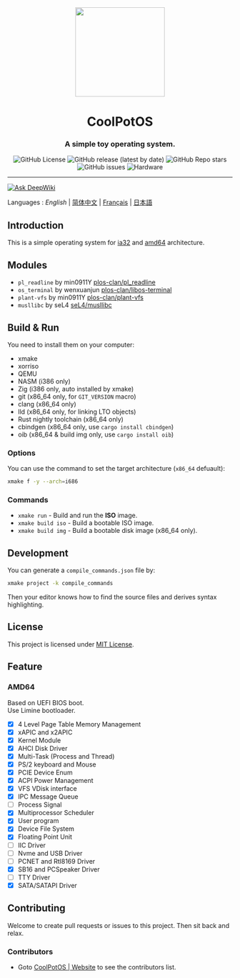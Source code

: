 <div align="center">
<img height="200px" src="https://github.com/user-attachments/assets/9542ad95-0f48-43ad-9617-a750db84e907" />

<h1 align="center">CoolPotOS</h1>
<h3>A simple toy operating system.</h3>

<img alt="GitHub License" src="https://img.shields.io/github/license/plos-clan/CoolPotOS?style=flat-square"/>
<img alt="GitHub release (latest by date)" src="https://img.shields.io/github/v/release/plos-clan/CoolPotOS?style=flat-square"/>
<img alt="GitHub Repo stars" src="https://img.shields.io/github/stars/plos-clan/CoolPotOS?style=flat-square"/>
<img alt="GitHub issues" src="https://img.shields.io/github/issues/plos-clan/CoolPotOS?style=flat-square"/>
<img alt="Hardware" src="https://img.shields.io/badge/Hardware-i386_x64-blue?style=flat-square"/>
</div>

---

[![Ask DeepWiki](https://deepwiki.com/badge.svg)](https://deepwiki.com/plos-clan/CoolPotOS)

Languages
: *English*
| [简体中文](readme/README-zh-CN.md)
| [Français](readme/README-fr-FR.md)
| [日本語](readme/README-ja-JP.md)

## Introduction

This is a simple operating system for [ia32](https://en.wikipedia.org/wiki/IA-32)
and [amd64](https://en.wikipedia.org/wiki/X86-64) architecture.

## Modules

- `pl_readline` by min0911Y [plos-clan/pl_readline](https://github.com/plos-clan/pl_readline)
- `os_terminal` by wenxuanjun [plos-clan/libos-terminal](https://github.com/plos-clan/libos-terminal)
- `plant-vfs` by min0911Y [plos-clan/plant-vfs](https://github.com/plos-clan/plant-vfs)
- `musllibc` by seL4 [seL4/musllibc](https://github.com/seL4/musllibc)

## Build & Run

You need to install them on your computer:

- xmake
- xorriso
- QEMU
- NASM (i386 only)
- Zig (i386 only, auto installed by xmake)
- git (x86_64 only, for `GIT_VERSION` macro)
- clang (x86_64 only)
- lld (x86_64 only, for linking LTO objects)
- Rust nightly toolchain (x86_64 only)
- cbindgen (x86_64 only, use `cargo install cbindgen`)
- oib (x86_64 & build img only, use `cargo install oib`)

### Options

You can use the command to set the target architecture (`x86_64` defuault):

```bash
xmake f -y --arch=i686
```

### Commands

- `xmake run` - Build and run the **ISO** image.
- `xmake build iso` - Build a bootable ISO image.
- `xmake build img` - Build a bootable disk image (x86_64 only).

## Development

You can generate a `compile_commands.json` file by:

```bash
xmake project -k compile_commands
```

Then your editor knows how to find the source files and derives syntax highlighting.

## License

This project is licensed under [MIT License](LICENSE).

## Feature

### AMD64

Based on UEFI BIOS boot. \
Use Limine bootloader.

- [x] 4 Level Page Table Memory Management
- [x] xAPIC and x2APIC
- [x] Kernel Module
- [x] AHCI Disk Driver
- [x] Multi-Task (Process and Thread)
- [x] PS/2 keyboard and Mouse
- [x] PCIE Device Enum
- [x] ACPI Power Management
- [x] VFS VDisk interface
- [x] IPC Message Queue
- [ ] Process Signal
- [x] Multiprocessor Scheduler
- [x] User program
- [x] Device File System
- [x] Floating Point Unit
- [ ] IIC Driver
- [ ] Nvme and USB Driver
- [ ] PCNET and Rtl8169 Driver
- [x] SB16 and PCSpeaker Driver
- [ ] TTY Driver
- [x] SATA/SATAPI Driver

## Contributing

Welcome to create pull requests or issues to this project. Then sit back and relax.

### Contributors

* Goto [CoolPotOS | Website](cpos.plos-clan.org) to see the contributors list.